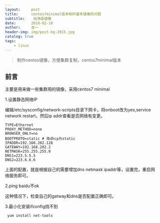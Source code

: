 ```yaml
---
layout:     post
title:      centos7minimal版本制作基本镜像的问题
subtitle:    纯净版镜像
date:       2018-02-10
author:     龙一
header-img: img/post-bg-2015.jpg
catalog: true
tags:
    - linux
---
```


> 制作centos镜像，方便集群复制，centos7minimal版本


## 前言

主要是用来做一些集群用的镜像，采用centos7 minimal

1.设置静态网络IP
  
   编辑/etc/sysconfig/network-scripts目录下网卡，将onboot改为yes,service network restart，然后ip addr查看是否网络有变更。
   
    TYPE=Ethernet
    PROXY_METHOD=none
    BROWSER_ONLY=no
    BOOTPROTO=static # 改dhcp为static
    IPADDR=192.168.202.128   
    GATEWAY=192.168.202.2
    NETMASK=255.255.255.0
    DNS1=223.5.5.5
    DNS2=223.6.6.6


上面的配置，就是根据自己的需要增加dns netmask ipaddr等，设置完，重启网络服务即可。

2.ping baidu不ok

  这种情况下，检查自己的gatway和dns是否配置正确即可。


3.最小化安装ifconfig找不到

     yum install net-tools 




